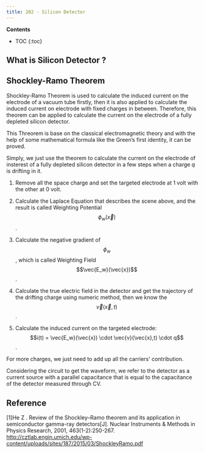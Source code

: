 ```yaml
---
title: 202 - Silicon Detector  
---
```


**Contents**
* TOC
{:toc}

## What is Silicon Detector ?


## Shockley-Ramo Theorem

  Shockley-Ramo Theorem is used to calculate the induced current on the electrode of a vacuum tube firstly, then it is also applied to calculate the induced current on electrode with fixed charges in between. Therefore, this theorem can be applied to calculate the current on the electrode of a fully depleted silicon detector.

  This Threorem is base on the classical electromagnetic theory and with the help of some mathematical formula like the Green’s first identity, it can be proved.

  Simply, we just use the theorem to calculate the current on the electrode of insterest of a fully depleted silicon detector in a few steps when a charge *q* is drifting in it.
  
  1. Remove all the space charge and set the targeted electrode at 1 volt with the other at 0 volt.
  
  2. Calculate the Laplace Equation that describes the scene above, and the result is called Weighting Potential $$\phi_w(\vec{x})$$ .
  
  3. Calculate the negative gradient of $$\phi_w$$, which is called Weighting Field $$\vec{E_w}(\vec{x})$$ .
  
  4. Calculate the true electric field in the detector and get the trajectory of the drifting charge using numeric method, then we know the $$\vec{v}(\vec{x},t)$$ .
  
  5. Calculate the induced current on the targeted electrode: $$i(t) = \vec{E_w}(\vec{x}) \cdot \vec{v}(\vec{x},t) \cdot q$$ .

  For more charges, we just need to add up all the carriers' contribution.

  Considering the circuit to get the waveform, we refer to the detector as a current source with a parallel capacitance that is equal to the capacitance of the detector measured through CV.

## Reference
[1]He Z . Review of the Shockley–Ramo theorem and its application in semiconductor gamma-ray detectors[J]. Nuclear Instruments & Methods in Physics Research, 2001, 463(1-2):250-267. <http://cztlab.engin.umich.edu/wp-content/uploads/sites/187/2015/03/ShockleyRamo.pdf>
